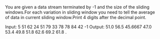 You are given a data stream terminated by -1 and the size of the sliding windows.For each variation in sliding window you need to tell the average of data in current sliding window.Print 4 digits after the decimal point.

Input: 5
        51 62 24 51 79 33 78 78 84 42 -1
Output: 51.0 56.5 45.6667 47.0 53.4 49.8 51.8 62.6 69.2 61.8
.
